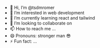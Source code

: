 - 👋 Hi, I’m @tsdmromer
- 👀 I’m interested in web development
- 🌱 I’m currently learning react and tailwind
- 💞️ I’m looking to collaborate on 
- 📫 How to reach me ...
- 😄 Pronouns: stronger man 😎
- ⚡ Fun fact: ...

<!---
tsdmromer/tsdmromer is a ✨ special ✨ repository because its `README.md` (this file) appears on your GitHub profile.
You can click the Preview link to take a look at your changes.
--->
